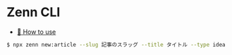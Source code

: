 # Zenn CLI

- [📘 How to use](https://zenn.dev/zenn/articles/zenn-cli-guide)

```bash
$ npx zenn new:article --slug 記事のスラッグ --title タイトル --type idea --emoji ✨
```
